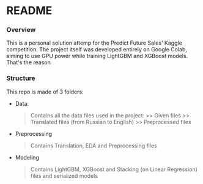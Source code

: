 # README

### Overview
This is a personal solution attemp for the Predict Future Sales' Kaggle competition. 
The project itself was developed entirely on Google Colab, aiming to use GPU power while training LightGBM and XGBoost models. That's the reason 


### Structure
This repo is made of 3 folders:
* Data:
    > Contains all the data files used in the project:
        >> Given files
        >> Translated files (from Russian to English)
        >> Preprocessed files
* Preprocessing
    > Contains Translation, EDA and Preprocessing files
* Modeling
    > Contains LightGBM, XGBoost and Stacking (on Linear Regression) files and serialized models

